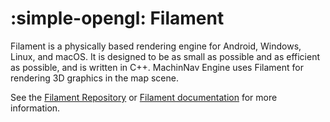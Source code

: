 # <span class="emoji"> :simple-opengl: </span> Filament
Filament is a physically based rendering engine for Android, Windows, Linux, and macOS.
It is designed to be as small as possible and as efficient as possible, and is written in C++.
MachinNav Engine uses Filament for rendering 3D graphics in the map scene.

See the [Filament Repository](https://github.com/google/filament) or [Filament documentation](https://google.github.io/filament/) for more information.
